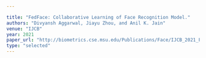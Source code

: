 ```yaml
---

title: "FedFace: Collaborative Learning of Face Recognition Model."
authors: "Divyansh Aggarwal, Jiayu Zhou, and Anil K. Jain"
venue: "IJCB"
year: 2021
paper_url: "http://biometrics.cse.msu.edu/Publications/Face/IJCB_2021_FaceFL_Final.pdf"
type: "selected"
---
```

